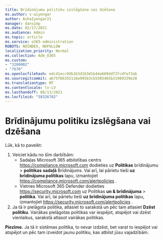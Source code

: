 ```yaml
---
title: Brīdinājumu politiku izslēgšana vai dzēšana
ms.author: v-aiyengar
author: AshaIyengar21
manager: dansimp
ms.date: 02/17/2021
ms.audience: Admin
ms.topic: article
ms.service: o365-administration
ROBOTS: NOINDEX, NOFOLLOW
localization_priority: Normal
ms.collection: Adm_O365
ms.custom:
- "3200002"
- "7670"
ms.openlocfilehash: edc41ecc9db1b3d163d1b44a669dd72fcdfef3ab
ms.sourcegitcommit: ab75f66355116e995b3cb5505465b31989339e28
ms.translationtype: MT
ms.contentlocale: lv-LV
ms.lasthandoff: 08/13/2021
ms.locfileid: "58326702"
---
```

# <a name="turn-off-or-delete-alert-policies"></a>Brīdinājumu politiku izslēgšana vai dzēšana

Lūk, kā to paveikt:

1. Veiciet kādu no šīm darbībām:
   - Sadaļas Microsoft 365 atbilstības centrs <https://compliance.microsoft.com> dodieties uz **Politikas** brīdinājumu \> **politikas** **sadaļā** Brīdinājums. Vai arī, lai pārietu tieši **uz brīdinājuma politikas** lapu, izmantojiet <https://compliance.microsoft.com/alertpolicies> .
   - Vietnes Microsoft 365 Defender dodieties <https://security.microsoft.com> uz Politikas **un & brīdinājuma** \> **politika**. Vai arī, lai pārietu tieši **uz brīdinājuma politikas** lapu, izmantojiet <https://security.microsoft.com/alertpolicies> .
2. Ja tā ir pielāgota politika, atlasiet to sarakstā un pēc tam atlasiet **Dzēst politiku**. Vairākas pielāgotas politikas var iespējot, atspējot vai dzēst vienlaikus, sarakstā atlasot vairākas politikas.

**Piezīme.** Ja tā ir sistēmas politika, to nevar izdzēst, bet varat to iespējot vai atspējot un pēc tam izveidot jaunu politiku, kas atbilst jūsu vajadzībām.

